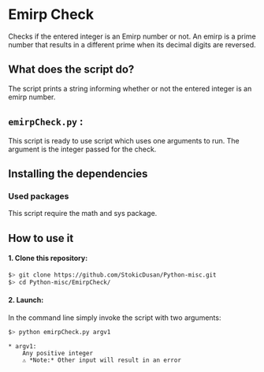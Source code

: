 # Emirp Check

Checks if the entered integer is an Emirp number or not.
An emirp is a prime number that results in a different prime when its decimal digits are reversed. 

## What does the script do?
The script prints a string informing whether or not the entered integer is an emirp number.

## `emirpCheck.py` :
This script is ready to use script which uses one arguments to run. The argument is the integer passed for the check.

## Installing the dependencies

### Used packages
This script require the math and sys package.

## How to use it
#### 1. Clone this repository:
```zsh
$> git clone https://github.com/StokicDusan/Python-misc.git
$> cd Python-misc/EmirpCheck/
```
#### 2. Launch:
In the command line simply invoke the script with two arguments:
```zsh
$> python emirpCheck.py argv1
```
```
* argv1:
    Any positive integer
    ⚠ *Note:* Other input will result in an error
```
